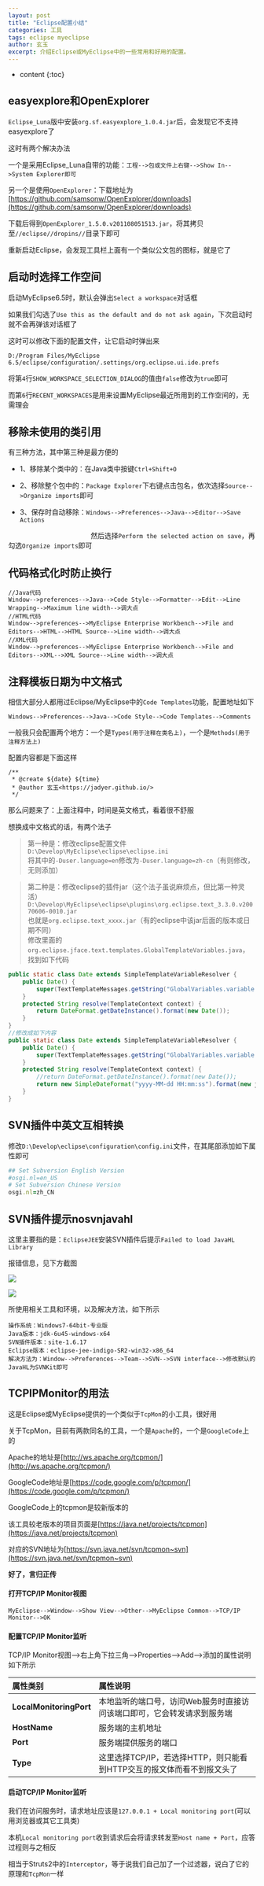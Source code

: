 ```yaml
---
layout: post
title: "Eclipse配置小结"
categories: 工具
tags: eclipse myeclipse
author: 玄玉
excerpt: 介绍Eclipse或MyEclipse中的一些常用和好用的配置。
---
```


* content
{:toc}


## easyexplore和OpenExplorer

`Eclipse_Luna`版中安装`org.sf.easyexplore_1.0.4.jar`后，会发现它不支持easyexplore了

这时有两个解决办法

一个是采用Eclipse_Luna自带的功能：`工程-->包或文件上右键-->Show In-->System Explorer即可`

另一个是使用`OpenExplorer`：下载地址为[https://github.com/samsonw/OpenExplorer/downloads](https://github.com/samsonw/OpenExplorer/downloads)

下载后得到`OpenExplorer_1.5.0.v201108051513.jar`，将其拷贝至`//eclipse//dropins//`目录下即可

重新启动Eclipse，会发现工具栏上面有一个类似公文包的图标，就是它了

## 启动时选择工作空间

启动MyEclipse6.5时，默认会弹出`Select a workspace`对话框

如果我们勾选了`Use this as the default and do not ask again`，下次启动时就不会再弹该对话框了

这时可以修改下面的配置文件，让它启动时弹出来

`D:/Program Files/MyEclipse 6.5/eclipse/configuration/.settings/org.eclipse.ui.ide.prefs`

将第`4`行`SHOW_WORKSPACE_SELECTION_DIALOG`的值由`false`修改为`true`即可

而第`6`行`RECENT_WORKSPACES`是用来设置MyEclipse最近所用到的工作空间的，无需理会

## 移除未使用的类引用

有三种方法，其中第三种是最方便的

* 1、移除某个类中的：在Java类中按键`Ctrl+Shift+O`

* 2、移除整个包中的：`Package Explorer`下右键点击包名，依次选择`Source-->Organize imports`即可

* 3、保存时自动移除：`Windows-->Preferences-->Java-->Editor-->Save Actions`

　　　　　　　　　　　　然后选择`Perform the selected action on save`，再勾选`Organize imports`即可

## 代码格式化时防止换行

```
//Java代码
Window-->preferences-->Java-->Code Style-->Formatter-->Edit-->Line Wrapping-->Maximum line width-->调大点
//HTML代码
Window-->preferences-->MyEclipse Enterprise Workbench-->File and Editors-->HTML-->HTML Source-->Line width-->调大点
//XML代码
Window-->preferences-->MyEclipse Enterprise Workbench-->File and Editors-->XML-->XML Source-->Line width-->调大点
```

## 注释模板日期为中文格式

相信大部分人都用过Eclipse/MyEclipse中的`Code Templates`功能，配置地址如下

`Windows-->Preferences-->Java-->Code Style-->Code Templates-->Comments`

一般我只会配置两个地方：一个是`Types(用于注释在类名上)`，一个是`Methods(用于注释方法上)`

配置内容都是下面这样

```
/**
 * @create ${date} ${time}
 * @author 玄玉<https://jadyer.github.io/>
 */
```

那么问题来了：上面注释中，时间是英文格式，看着很不舒服

想换成中文格式的话，有两个法子

> 第一种是：修改eclipse配置文件`D:\Develop\MyEclipse\eclipse\eclipse.ini`<br>
将其中的`-Duser.language=en`修改为`-Duser.language=zh-cn`（有则修改，无则添加）

> 第二种是：修改eclipse的插件jar（这个法子虽说麻烦点，但比第一种灵活）<br>
`D:\Develop\MyEclipse\eclipse\plugins\org.eclipse.text_3.3.0.v20070606-0010.jar`<br>
也就是`org.eclipse.text_xxxx.jar`（有的eclipse中该jar后面的版本或日期不同）<br>
修改里面的`org.eclipse.jface.text.templates.GlobalTemplateVariables.java`，找到如下代码

```java
public static class Date extends SimpleTemplateVariableResolver {
    public Date() {
        super(TextTemplateMessages.getString("GlobalVariables.variable.description.date"));
    }
    protected String resolve(TemplateContext context) {
        return DateFormat.getDateInstance().format(new Date());
    }
}
//修改成如下内容
public static class Date extends SimpleTemplateVariableResolver {
    public Date() {
        super(TextTemplateMessages.getString("GlobalVariables.variable.description.date"));
    }
    protected String resolve(TemplateContext context) {
        //return DateFormat.getDateInstance().format(new Date());
        return new SimpleDateFormat("yyyy-MM-dd HH:mm:ss").format(new java.util.Date());
    }
}
```

## SVN插件中英文互相转换

修改`D:\Develop\eclipse\configuration\config.ini`文件，在其尾部添加如下属性即可

```ruby
## Set Subversion English Version
#osgi.nl=en_US
# Set Subversion Chinese Version
osgi.nl=zh_CN
```

## SVN插件提示nosvnjavahl

这里主要指的是：`EclipseJEE`安装SVN插件后提示`Failed to load JavaHL Library`

报错信息，见下方截图

![](/img/2010-09-05/eclipse-config-01.png)

![](/img/2010-09-05/eclipse-config-02.png)

所使用相关工具和环境，以及解决方法，如下所示

```
操作系统：Windows7-64bit-专业版
Java版本：jdk-6u45-windows-x64
SVN插件版本：site-1.6.17
Eclipse版本：eclipse-jee-indigo-SR2-win32-x86_64
解决方法为：Window-->Preferences-->Team-->SVN-->SVN interface-->修改默认的JavaHL为SVNKit即可
```

## TCPIPMonitor的用法

这是Eclipse或MyEclipse提供的一个类似于`TcpMon`的小工具，很好用

关于TcpMon，目前有两款同名的工具，一个是`Apache`的，一个是`GoogleCode`上的

Apache的地址是[http://ws.apache.org/tcpmon/](http://ws.apache.org/tcpmon/)

GoogleCode地址是[https://code.google.com/p/tcpmon/](https://code.google.com/p/tcpmon/)

GoogleCode上的tcpmon是较新版本的

该工具较老版本的项目页面是[https://java.net/projects/tcpmon](https://java.net/projects/tcpmon)

对应的SVN地址为[https://svn.java.net/svn/tcpmon~svn](https://svn.java.net/svn/tcpmon~svn)

**好了，言归正传**

#### 打开TCP/IP Monitor视图

`MyEclipse-->Window-->Show View-->Other-->MyEclipse Common-->TCP/IP Monitor-->OK`

#### 配置TCP/IP Monitor监听

TCP/IP Monitor视图——>右上角下拉三角——>Properties——>Add——>添加的属性说明如下所示

| 属性类别 | 属性说明 |
|:------------------------|:--------------------------------------------------------------- |
| **LocalMonitoringPort** | 本地监听的端口号，访问Web服务时直接访问该端口即可，它会转发请求到服务端 |
| **HostName**            | 服务端的主机地址                                                  |
| **Port**                | 服务端提供服务的端口                                               |
| **Type**                | 这里选择TCP/IP，若选择HTTP，则只能看到HTTP交互的报文体而看不到报文头了 |

#### 启动TCP/IP Monitor监听

我们在访问服务时，请求地址应该是`127.0.0.1 + Local monitoring port`(可以用浏览器或其它工具类)

本机`Local monitoring port`收到请求后会将请求转发至`Host name + Port`，应答过程则与之相反

相当于Struts2中的`Interceptor`，等于说我们自己加了一个过滤器，说白了它的原理和`TcpMon`一样